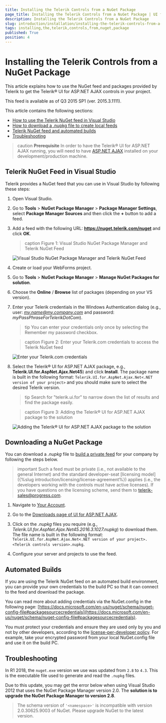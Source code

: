 ```yaml
---
title: Installing the Telerik Controls from a NuGet Package
page_title: Installing the Telerik Controls from a NuGet Package | UI for ASP.NET AJAX Documentation
description: Installing the Telerik Controls from a NuGet Package
slug: introduction/installation/installing-the-telerik-controls-from-a-nuget-package
tags: installing,the,telerik,controls,from,nuget,package
published: True
position: 4
---
```


# Installing the Telerik Controls from a NuGet Package



This article explains how to use the NuGet feed and packages provided by Telerik to get the Telerik® UI for ASP.NET AJAX controls in your project.

This feed is available as of Q3 2015 SP1 (ver. 2015.3.1111).

This article contains the following sections:

* [How to use the Telerik NuGet feed in Visual Studio](#telerik-nuget-feed-in-visual-studio)
* [How to download a .nupkg file to create local feeds](#downloading-a-nuget-package)
* [Telerik NuGet feed and automated builds](#automated-builds)
* [Troubleshooting](#troubleshooting)


>caution  **Prerequisite** 
>In order to have the Telerik® UI for ASP.NET AJAX running, you will need to have [ASP.NET AJAX](http://www.asp.net/AJAX/Documentation/Live/InstallingASPNETAJAX.aspx) installed on your development/production machine.


## Telerik NuGet Feed in Visual Studio

Telerik provides a NuGet feed that you can use in Visual Studio by following these steps:

1. Open Visual Studio.

1. Go to **Tools** > **NuGet Package Manager** > **Package Manager Settings**, select **Package Manager Sources** and then click the **+** button to add a feed.

1. Add a feed with the following URL: **https://nuget.telerik.com/nuget** and click **OK**.

	>caption Figure 1: Visual Studio NuGet Package Manager and Telerik NuGet Feed

	![Visual Studio NuGet Package Manager and Telerik NuGet Feed](images/telerik-nuged-feed-in-npm.png)

1. Create or load your WebForms project.

1. Go to **Tools** > **NuGet Package Manager** > **Manage NuGet Packages for solution**.

1. Choose the **Online** / **Browse** list of packages (depending on your VS version).

1. Enter your Telerik credentials in the Windows Authentication dialog (e.g., user: *my.name@my.company.com* and password: *myPassPhraseForTelerikDotCom*).

	>tip You can enter your credentials only once by selecting the Remember my password checkbox.

	>caption Figure 2: Enter your Telerik.com credentials to access the Telerik NuGet feed

	![Enter your Telerik.com credentials](images/telerik-nuget-credentials.png)

1. Select the Telerik® UI for ASP.NET AJAX package, e.g., **Telerik.UI.for.AspNet.Ajax.Net45**) and click **Install**. The package name is built in the following format: `Telerik.UI.for.AspNet.Ajax.Net<.NET version of your project>` and you should make sure to select the desired Telerik version.

	>tip Search for "telerik.ui.for" to narrow down the list of results and find the package easily.

	>caption Figure 3: Adding the Telerik® UI for ASP.NET AJAX package to the solution

	![Adding the Telerik® UI for ASP.NET AJAX package to the solution](images/add-telerik-package.png)

## Downloading a NuGet Package

You can download a *.nupkg* file to [build a private feed](http://www.telerik.com/blogs/power-your-projects-with-telerik---now-with-the-convenience-of-nuget) for your company by following the steps below.

>important Such a feed must be private (i.e., not available to the general Internet) and the standard developer-seat [licensing model]({%slug introduction/licensing/license-agreement%}) applies (i.e., the developers working with the controls must have active licenses). If you have questions on the licensing scheme, send them to telerik-sales@progress.com.


1. Navigate to [Your Account](https://www.telerik.com/account/).

1. Go to the [Downloads page of UI for ASP.NET AJAX](https://www.telerik.com/account/product-download?product=RCAJAX).

1. Click on the *.nupkg* files you require (e.g., *Telerik.UI.for.AspNet.Ajax.Net45.2016.3.1027.nupkg*) to download them. The file name is built in the following format: `Telerik.UI.for.AspNet.Ajax.Net<.NET version of your project>.<Telerik controls version>.nupkg`.

1. Configure your server and projects to use the feed.

 
## Automated Builds

If you are using the Telerik NuGet feed on an automated build environment, you can provide your own credentials to the build PC so that it can connect to the feed and download the package.


You can read more about adding credentials via the NuGet.config in the following page: [https://docs.microsoft.com/en-us/nuget/schema/nuget-config-file#packagesourcecredentials](https://docs.microsoft.com/en-us/nuget/schema/nuget-config-file#packagesourcecredentials).

You must protect your credentials and ensure they are used only by you and not by other developers, according to the [license-per-developer policy](http://www.telerik.com/purchase/license-agreement/aspnet-ajax). For example, take your encrypted password from your local NuGet.config file and use it on the build PC.


## Troubleshooting

In R1 2018, the `nuget.exe` version we use was updated from `2.8` to `4.3`. This is the executable file used to generate and read the `.nupkg` files.

Due to this update, you may get the error below when using Visual Studio 2012 that uses the NuGet Package Manager version 2.0. The **solution is to upgrade the NuGet Package Manager to version 2.8**.

> The schema version of `'<namespace>'` is incompatible with version 2.0.30625.9003 of NuGet. Please upgrade NuGet to the latest version.

